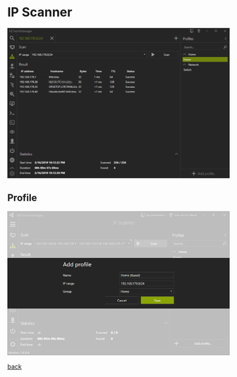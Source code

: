 # IP Scanner

![IPScanner](../../_images/IPScanner.png)

## Profile

![IPScanner](../../_images/IPScanner_Profile.png)

[back](../README.md)